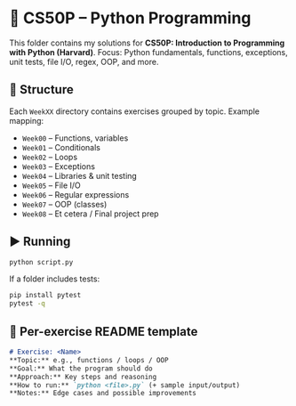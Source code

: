 # 🐍 CS50P – Python Programming

This folder contains my solutions for **CS50P: Introduction to Programming with Python (Harvard)**.
Focus: Python fundamentals, functions, exceptions, unit tests, file I/O, regex, OOP, and more.

## 📁 Structure
Each `WeekXX` directory contains exercises grouped by topic. Example mapping:
- `Week00` – Functions, variables
- `Week01` – Conditionals
- `Week02` – Loops
- `Week03` – Exceptions
- `Week04` – Libraries & unit testing
- `Week05` – File I/O
- `Week06` – Regular expressions
- `Week07` – OOP (classes)
- `Week08` – Et cetera / Final project prep

## ▶️ Running
```bash
python script.py
```

If a folder includes tests:
```bash
pip install pytest
pytest -q
```

## 📝 Per-exercise README template
```markdown
# Exercise: <Name>
**Topic:** e.g., functions / loops / OOP
**Goal:** What the program should do
**Approach:** Key steps and reasoning
**How to run:** `python <file>.py` (+ sample input/output)
**Notes:** Edge cases and possible improvements
```
